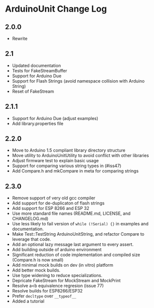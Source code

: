 # ArduinoUnit Change Log

## 2.0.0

* Rewrite

## 2.1

* Updated documentation
* Tests for FakeStreamBuffer
* Support for Arduino Due
* Support for Flash Strings (avoid namespace collision with Arduino String)
* Reset of FakeStream

## 2.1.1

* Support for Arduino Due (adjust examples)
* Add library.properties file

## 2.2.0

* Move to Arduino 1.5 compliant library directory structure
* Move utility to ArduinoUnitUtility to avoid conflict with other libraries
* Adjust firmware test to explain basic usage
* Support for comparing various string types in (#iss47)
* Add Compare.h and mkCompare in meta for comparing strings

## 2.3.0

* Remove support of very old gcc compiler
* Add support for de-duplicaton of flash strings
* Add support for ESP 8266 and ESP 32
* Use more standard file names (README.md, LICENSE, and CHANGELOG.md)
* Use less likely to fail version of `while (!Serial) {}` in examples and documentation.
* Make Test::TestString ArduinoUnitString, and refactor Compare to leverage that code.
* Add an optional lazy message last argument to every assert.
* Add building outside of arduino environment
* Significant reduction of code implementation and compiled size (Compare.h is now small)
* Add minimal mock builds on dev (in vitro) platform
* Add better mock builds.
* Use type widening to reduce specializations.
* Depricate FakeStream for MockStream and MockPrint
* Resolve a<b equivalence regresion (issue 77)
* Resolve builds for ESP8266/ESP32
* Prefer `decltype` over `__typeof__`
* Added a tutorial

